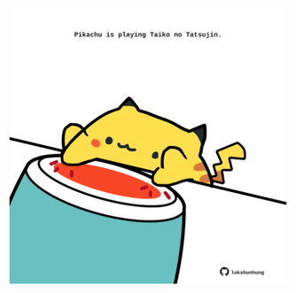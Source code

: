 <!-- built at 09/10/2022, 13:13:11 UTC -->
<p align="center">
  <img width="500" height="500" src="./ReadmeImage.svg">
</p>
